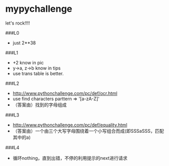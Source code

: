 # mypychallenge
let's rock!!!!


###L0
* just 2**38

###L1
* +2 know in pic
* y->a, z->b know in tips
* use trans table is better.

###L2
* http://www.pythonchallenge.com/pc/def/ocr.html
* use find characters parttern => '[a-zA-Z]'
* （答案由）找到的字母组成

###L3
* http://www.pythonchallenge.com/pc/def/equality.html
* （答案由）一个由三个大写字母围绕着一个小写组合而成(即SSSaSSS，匹配其中的a)

###L4
* 循环nothing，直到出错，不停的利用提示的next进行请求